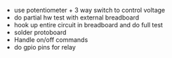 * use potentiometer + 3 way switch to control voltage
* do partial hw test with external breadboard
* hook up entire circuit in breadboard and do full test
* solder protoboard
* Handle on/off commands
* do gpio pins for relay
